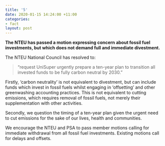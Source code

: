 ```yaml
---
title: '5'
date: 2020-01-15 14:24:00 +11:00
categories:
- fact
layout: post
---
```


**The NTEU has passed a motion expressing concern about fossil fuel investments, but which does not demand full and immediate divestment.**

The NTEU National Council has resolved to:

> “request UniSuper urgently prepare a ten-year plan to transition all invested funds to be fully carbon neutral by 2030.”

Firstly, ‘carbon neutrality’ is not equivalent to divestment, but can include funds which invest in fossil fuels whilst engaging in ‘offsetting’ and other greenwashing accounting practices. This is not equivalent to cutting emissions, which requires removal of fossil fuels, not merely their supplementation with other activities. 

Secondly, we question the timing of a ten-year plan given the urgent need to cut emissions for the sake of our lives, health and communities. 

We encourage the NTEU and PSA to pass member motions calling for immediate withdrawal from all fossil fuel investments. Existing motions call for delays and offsets.